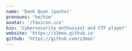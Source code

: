 ```yaml
---
name: 'Danh Quan (pacho)'
pronouns: 'he/him'
avatar: '/favicon.ico'
bio: 'Cybersecurity enthusiast and CTF player'
website: 'https://z3moo.github.io'
github: 'https://github.com/z3moo'
---
```

